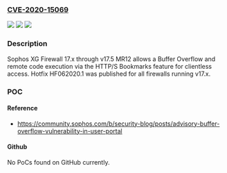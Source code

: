 ### [CVE-2020-15069](https://cve.mitre.org/cgi-bin/cvename.cgi?name=CVE-2020-15069)
![](https://img.shields.io/static/v1?label=Product&message=n%2Fa&color=blue)
![](https://img.shields.io/static/v1?label=Version&message=n%2Fa&color=blue)
![](https://img.shields.io/static/v1?label=Vulnerability&message=n%2Fa&color=brighgreen)

### Description

Sophos XG Firewall 17.x through v17.5 MR12 allows a Buffer Overflow and remote code execution via the HTTP/S Bookmarks feature for clientless access. Hotfix HF062020.1 was published for all firewalls running v17.x.

### POC

#### Reference
- https://community.sophos.com/b/security-blog/posts/advisory-buffer-overflow-vulnerability-in-user-portal

#### Github
No PoCs found on GitHub currently.

